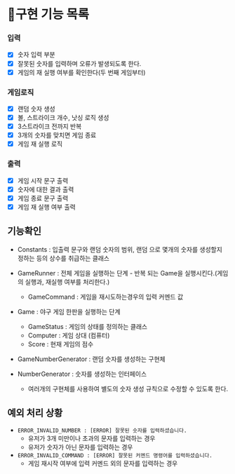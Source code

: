 # 📃구현 기능 목록

### 입력

- [x] 숫자 입력 부분
- [x] 잘못된 숫자를 입력하며 오류가 발생되도록 한다.
- [x] 게임의 재 실행 여부를 확인한다(두 번째 게임부터)

### 게임로직

- [x] 랜덤 숫자 생성
- [x] 볼, 스트라이크 개수, 낫싱 로직 생성
- [x] 3스트라이크 전까지 반복
- [x] 3개의 숫자를 맞치면 게임 종료
- [x] 게임 재 실행 로직

### 출력

- [x] 게임 시작 문구 출력
- [x] 숫자에 대한 결과 출력
- [x] 게임 종료 문구 출력
- [x] 게임 재 실행 여부 출력

## 기능확인

- Constants : 입출력 문구와 랜덤 숫자의 범위, 랜덤 으로 몇개의 숫자를 생성할지 정하는 등의 상수를 취급하는 클래스
- GameRunner : 전체 게임을 실행하는 단계 - 반복 되는 Game을 실행시킨다.(게임의 실행과, 재실행 여부를 처리한다.)
    - GameCommand : 게임을 재시도하는경우의 입력 커멘드 값
- Game : 야구 게임 한판을 실행하는 단계
    - GameStatus : 게임의 상태를 정의하는 클래스
    - Computer : 게임 상대 (컴퓨터)
    - Score : 현재 게임의 점수

- GameNumberGenerator : 랜덤 숫자를 생성하는 구현체
- NumberGenerator : 숫자를 생성하는 인터페이스
    - 여러개의 구현체를 사용하여 별도의 숫자 생성 규칙으로 수정할 수 있도록 한다.

## 예외 처리 상황

- `ERROR_INVALID_NUMBER : [ERROR] 잘못된 숫자를 입력하셨습니다.`
    - 유저가 3개 미만이나 초과의 문자를 입력하는 경우
    - 유저가 숫자가 아닌 문자를 입력하는 경우
- `ERROR_INVALID_COMMAND : [ERROR] 잘못된 커멘드 명령어를 입력하셨습니다.`
    - 게임 재시작 여부에 입력 커멘드 외의 문자를 입력하는 경우
